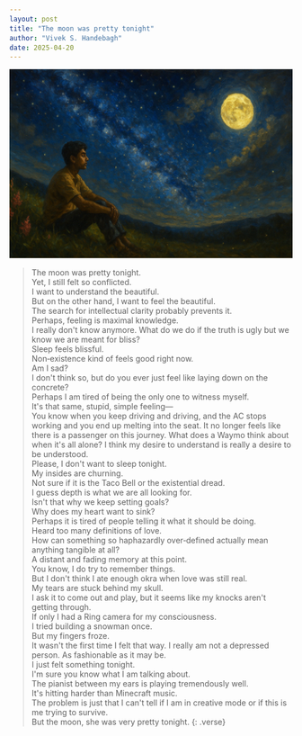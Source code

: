 ```yaml
---
layout: post
title: "The moon was pretty tonight"
author: "Vivek S. Handebagh"
date: 2025-04-20
---
```


![The moon was pretty](/assets/images/under_moon.png)

> The moon was pretty tonight.  
> Yet, I still felt so conflicted.  
> I want to understand the beautiful.  
> But on the other hand, I want to feel the beautiful.  
> The search for intellectual clarity probably prevents it.  
> Perhaps, feeling is maximal knowledge.  
> I really don't know anymore.
> What do we do if the truth is ugly but we know we are meant for bliss?  
> Sleep feels blissful.  
> Non‑existence kind of feels good right now.  
> Am I sad?  
> I don't think so, but do you ever just feel like laying down on the concrete?  
> Perhaps I am tired of being the only one to witness myself.  
> It's that same, stupid, simple feeling—  
> You know when you keep driving and driving, 
> and the AC stops working and you end up melting into the seat.
> It no longer feels like there is a passenger on this journey.
> What does a Waymo think about when it's all alone?
> I think my desire to understand is really a desire to be understood.  
> Please, I don't want to sleep tonight.  
> My insides are churning.  
> Not sure if it is the Taco Bell or the existential dread.  
> I guess depth is what we are all looking for.  
> Isn't that why we keep setting goals?    
> Why does my heart want to sink?  
> Perhaps it is tired of people telling it what it should be doing.  
> Heard too many definitions of love.  
> How can something so haphazardly over‑defined actually mean anything tangible at all?  
> A distant and fading memory at this point.   
> You know, I do try to remember things.  
> But I don't think I ate enough okra when love was still real.  
> My tears are stuck behind my skull.  
> I ask it to come out and play, but it seems like my knocks aren't getting through.  
> If only I had a Ring camera for my consciousness.  
> I tried building a snowman once.  
> But my fingers froze.  
> It wasn't the first time I felt that way.
> I really am not a depressed person.
> As fashionable as it may be.  
> I just felt something tonight.  
> I'm sure you know what I am talking about.  
> The pianist between my ears is playing tremendously well.  
> It's hitting harder than Minecraft music.  
> The problem is just that I can't tell if I am in creative mode or if this is me trying to survive.  
> But the moon, she was very pretty tonight.
{: .verse}
